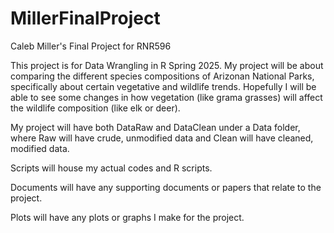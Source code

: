 # MillerFinalProject
Caleb Miller's Final Project for RNR596

This project is for Data Wrangling in R Spring 2025. My project will be about
comparing the different species compositions of Arizonan National Parks, specifically
about certain vegetative and wildlife trends. Hopefully I will be able to see some changes
in how vegetation (like grama grasses) will affect the wildlife composition (like
elk or deer).

My project will have both DataRaw and DataClean under a Data folder, where Raw
will have crude, unmodified data and Clean will have cleaned, modified data.

Scripts will house my actual codes and R scripts.

Documents will have any supporting documents or papers that relate to the project.

Plots will have any plots or graphs I make for the project.
